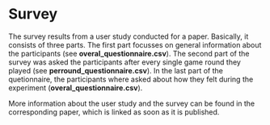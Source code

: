 # Survey

The survey results from a user study conducted for a paper. Basically, it consists of three parts. The first part focusses on general information about the participants (see __overal_questionnaire.csv__). The second part of the survey was asked the participants after every single game round they played (see __perround_questionnaire.csv__). In the last part of the quetionnaire, the participants where asked about how they felt during the experiment (__overal_questionnaire.csv__).

More information about the user study and the survey can be found in the corresponding paper, which is linked as soon as it is published.
